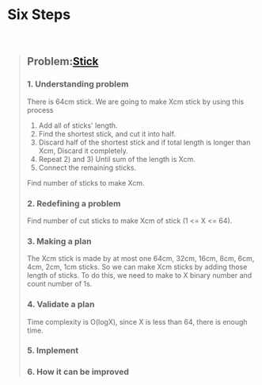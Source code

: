 # Six Steps
<br />

> ## Problem:[Stick](https://www.acmicpc.net/problem/1094)
>
> ### 1. Understanding problem
> There is 64cm stick. We are going to make Xcm stick by using this process  
> 1) Add all of sticks' length.  
> 2) Find the shortest stick, and cut it into half.  
> 3) Discard half of the shortest stick and if total length is longer than Xcm, Discard it completely.  
> 4) Repeat 2) and 3) Until sum of the length is Xcm.  
> 5) Connect the remaining sticks.  
>
> Find number of sticks to make Xcm.
> ### 2. Redefining a problem
> Find number of cut sticks to make Xcm of stick (1 <= X <= 64). 
> ### 3. Making a plan
> The Xcm stick is made by at most one 64cm, 32cm, 16cm, 8cm, 6cm, 4cm, 2cm, 1cm sticks.
> So we can make Xcm sticks by adding those length of sticks.
> To do this, we need to make to X binary number and count number of 1s.
> ### 4. Validate a plan
> Time complexity is O(logX), since X is less than 64, there is enough time.
> ### 5. Implement
>
> ### 6. How it can be improved
>
>
>

